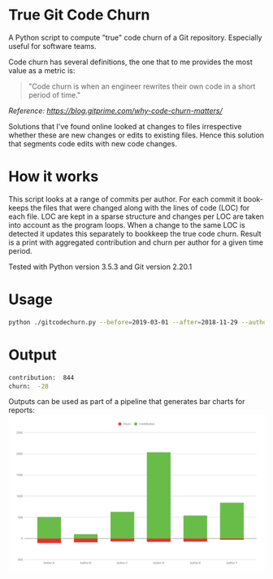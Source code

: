 # True Git Code Churn
A Python script to compute "true" code churn of a Git repository. Especially useful for software teams.

Code churn has several definitions, the one that to me provides the most value as a metric is:

> "Code churn is when an engineer rewrites their own code in a short period of time."

*Reference: https://blog.gitprime.com/why-code-churn-matters/*

Solutions that I've found online looked at changes to files irrespective whether these are new changes or edits to existing files. Hence this solution that segments code edits with new code changes.

# How it works
This script looks at a range of commits per author. For each commit it book-keeps the files that were changed along with the lines of code (LOC) for each file. LOC are kept in a sparse structure and changes per LOC are taken into account as the program loops. When a change to the same LOC is detected it updates this separately to bookkeep the true code churn.
Result is a print with aggregated contribution and churn per author for a given time period.

Tested with Python version 3.5.3 and Git version 2.20.1

# Usage
```bash
python ./gitcodechurn.py --before=2019-03-01 --after=2018-11-29 --author="Some author" --dir=/Users/myname/myrepo
```
# Output
```bash
contribution:  844
churn:  -28
```
Outputs can be used as part of a pipeline that generates bar charts for reports:
![contribution vs churn example chart](/chart.png)
